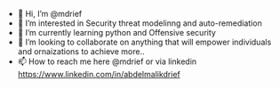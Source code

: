 - 👋 Hi, I’m @mdrief
- 👀 I’m interested in Security threat modelinng and auto-remediation
- 🌱 I’m currently learning python and Offensive security 
- 💞️ I’m looking to collaborate on anything that will empower individuals and ornaizations to achieve more..
- 📫 How to reach me here @mdrief or via linkedin https://www.linkedin.com/in/abdelmalikdrief 


<!---
mdrief/mdrief is a ✨ special ✨ repository because its `README.md` (this file) appears on your GitHub profile.
You can click the Preview link to take a look at your changes.
--->

